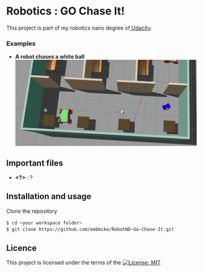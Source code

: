 # Robotics : GO Chase It!
This project is part of my robotics nano degree of[ Udacity](https://www.udacity.com/course/computer-vision-nanodegree--nd891). 
    
    
### Examples

+ **A robot chases a white ball**
![CA robot chases a white ball](/go_chase_it_video.gif "A robot chases a white ball")   
   
   
   
## Important files
- **<?>** : ?

    
## Installation and usage
Clone the repository
```sh
$ cd <your workspace folder>
$ git clone https://github.com/embmike/RobotND-Go-Chase-It.git
```
    
    
## Licence
This project is licensed under the terms of the [![License: MIT](https://img.shields.io/badge/License-MIT-yellow.svg)](https://opensource.org/licenses/MIT)
